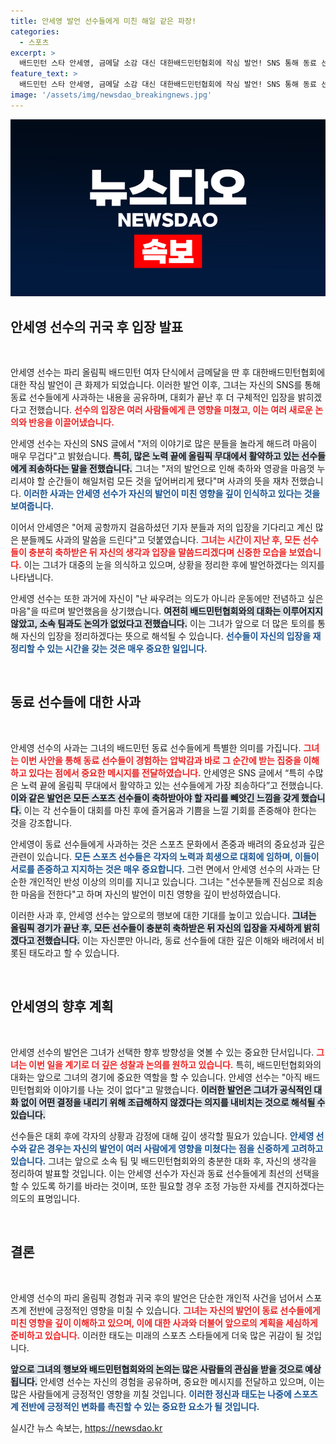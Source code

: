 ```yaml
---
title: 안세영 발언 선수들에게 미친 해일 같은 파장!
categories:
  - 스포츠
excerpt: >
  배드민턴 스타 안세영, 금메달 소감 대신 대한배드민턴협회에 작심 발언! SNS 통해 동료 선수들에게 사과하며 입장 발표 예고. 도대체 어떤 이야기들이 기다리고 있을까? 클릭해 확인하세요!
feature_text: >
  배드민턴 스타 안세영, 금메달 소감 대신 대한배드민턴협회에 작심 발언! SNS 통해 동료 선수들에게 사과하며 입장 발표 예고. 도대체 어떤 이야기들이 기다리고 있을까? 클릭해 확인하세요!
image: '/assets/img/newsdao_breakingnews.jpg'
---
```


<p><img src="/assets/img/newsdao_breakingnews.jpg" alt="firstkoreanews 속보" /></p>

<h2 data-ke-size="size26">안세영 선수의 귀국 후 입장 발표</h2>

<p data-ke-size="size16">&nbsp;</p>

<p>안세영 선수는 파리 올림픽 배드민턴 여자 단식에서 금메달을 딴 후 대한배드민턴협회에 대한 작심 발언이 큰 화제가 되었습니다. 이러한 발언 이후, 그녀는 자신의 SNS를 통해 동료 선수들에게 사과하는 내용을 공유하며, 대회가 끝난 후 더 구체적인 입장을 밝히겠다고 전했습니다. <b><span style="color: #ee2323;">선수의 입장은 여러 사람들에게 큰 영향을 미쳤고, 이는 여러 새로운 논의와 반응을 이끌어냈습니다.</span></b></p>

<p>안세영 선수는 자신의 SNS 글에서 "저의 이야기로 많은 분들을 놀라게 해드려 마음이 매우 무겁다"고 밝혔습니다. <b><span style="background-color: #21538527;">특히, 많은 노력 끝에 올림픽 무대에서 활약하고 있는 선수들에게 죄송하다는 말을 전했습니다.</span></b> 그녀는 "저의 발언으로 인해 축하와 영광을 마음껏 누리셔야 할 순간들이 해일처럼 모든 것을 덮어버리게 됐다"며 사과의 뜻을 재차 전했습니다. <b><span style="color: #1a5490;">이러한 사과는 안세영 선수가 자신의 발언이 미친 영향을 깊이 인식하고 있다는 것을 보여줍니다.</span></b></p>

<p>이어서 안세영은 "어제 공항까지 걸음하셨던 기자 분들과 저의 입장을 기다리고 계신 많은 분들께도 사과의 말씀을 드린다"고 덧붙였습니다. <b><span style="color: #ee2323;">그녀는 시간이 지난 후, 모든 선수들이 충분히 축하받은 뒤 자신의 생각과 입장을 말씀드리겠다며 신중한 모습을 보였습니다.</span></b> 이는 그녀가 대중의 눈을 의식하고 있으며, 상황을 정리한 후에 발언하겠다는 의지를 나타냅니다. </p>

<p>안세영 선수는 또한 과거에 자신이 "난 싸우려는 의도가 아니라 운동에만 전념하고 싶은 마음"을 따르며 발언했음을 상기했습니다. <b><span style="background-color: #21538527;">여전히 배드민턴협회와의 대화는 이루어지지 않았고, 소속 팀과도 논의가 없었다고 전했습니다.</span></b> 이는 그녀가 앞으로 더 많은 토의를 통해 자신의 입장을 정리하겠다는 뜻으로 해석될 수 있습니다. <b><span style="color: #1a5490;">선수들이 자신의 입장을 재정리할 수 있는 시간을 갖는 것은 매우 중요한 일입니다.</span></b></p>

<p data-ke-size="size16">&nbsp;</p>  

<h2 data-ke-size="size26">동료 선수들에 대한 사과</h2>

<p data-ke-size="size16">&nbsp;</p>

<p>안세영 선수의 사과는 그녀의 배드민턴 동료 선수들에게 특별한 의미를 가집니다. <b><span style="color: #ee2323;">그녀는 이번 사안을 통해 동료 선수들이 경험하는 압박감과 바로 그 순간에 받는 집중을 이해하고 있다는 점에서 중요한 메시지를 전달하였습니다.</span></b> 안세영은 SNS 글에서 “특히 수많은 노력 끝에 올림픽 무대에서 활약하고 있는 선수들에게 가장 죄송하다”고 전했습니다. <b><span style="background-color: #21538527;">이와 같은 발언은 모든 스포츠 선수들이 축하받아야 할 자리를 빼앗긴 느낌을 갖게 했습니다.</span></b> 이는 각 선수들이 대회를 마친 후에 즐거움과 기쁨을 느낄 기회를 존중해야 한다는 것을 강조합니다.</p>

<p>안세영이 동료 선수들에게 사과하는 것은 스포츠 문화에서 존중과 배려의 중요성과 깊은 관련이 있습니다. <b><span style="color: #1a5490;">모든 스포츠 선수들은 각자의 노력과 희생으로 대회에 임하며, 이들이 서로를 존중하고 지지하는 것은 매우 중요합니다.</span></b> 그런 면에서 안세영 선수의 사과는 단순한 개인적인 반성 이상의 의미를 지니고 있습니다. 그녀는 "선수분들께 진심으로 죄송한 마음을 전한다"고 하며 자신의 발언이 미친 영향을 깊이 반성하였습니다. </p>

<p>이러한 사과 후, 안세영 선수는 앞으로의 행보에 대한 기대를 높이고 있습니다. <b><span style="background-color: #21538527;">그녀는 올림픽 경기가 끝난 후, 모든 선수들이 충분히 축하받은 뒤 자신의 입장을 자세하게 밝히겠다고 전했습니다.</span></b> 이는 자신뿐만 아니라, 동료 선수들에 대한 깊은 이해와 배려에서 비롯된 태도라고 할 수 있습니다. </p>

<p data-ke-size="size16">&nbsp;</p>

<h2 data-ke-size="size26">안세영의 향후 계획</h2>

<p data-ke-size="size16">&nbsp;</p>

<p>안세영 선수의 발언은 그녀가 선택한 향후 방향성을 엿볼 수 있는 중요한 단서입니다. <b><span style="color: #ee2323;">그녀는 이번 일을 계기로 더 깊은 성찰과 논의를 원하고 있습니다.</span></b> 특히, 배드민턴협회와의 대화는 앞으로 그녀의 경기에 중요한 역할을 할 수 있습니다. 안세영 선수는 "아직 배드민턴협회와 이야기를 나눈 것이 없다"고 말했습니다. <b><span style="background-color: #21538527;">이러한 발언은 그녀가 공식적인 대화 없이 어떤 결정을 내리기 위해 조급해하지 않겠다는 의지를 내비치는 것으로 해석될 수 있습니다.</span></b></p>

<p>선수들은 대회 후에 각자의 상황과 감정에 대해 깊이 생각할 필요가 있습니다. <b><span style="color: #1a5490;">안세영 선수와 같은 경우는 자신의 발언이 여러 사람에게 영향을 미쳤다는 점을 신중하게 고려하고 있습니다.</span></b> 그녀는 앞으로 소속 팀 및 배드민턴협회와의 충분한 대화 후, 자신의 생각을 정리하여 발표할 것입니다. 이는 안세영 선수가 자신과 동료 선수들에게 최선의 선택을 할 수 있도록 하기를 바라는 것이며, 또한 필요할 경우 조정 가능한 자세를 견지하겠다는 의도의 표명입니다.</p>

<p data-ke-size="size16">&nbsp;</p>

<h2 data-ke-size="size26">결론</h2>

<p data-ke-size="size16">&nbsp;</p>

<p>안세영 선수의 파리 올림픽 경험과 귀국 후의 발언은 단순한 개인적 사건을 넘어서 스포츠계 전반에 긍정적인 영향을 미칠 수 있습니다. <b><span style="color: #ee2323;">그녀는 자신의 발언이 동료 선수들에게 미친 영향을 깊이 이해하고 있으며, 이에 대한 사과와 더불어 앞으로의 계획을 세심하게 준비하고 있습니다.</span></b> 이러한 태도는 미래의 스포츠 스타들에게 더욱 많은 귀감이 될 것입니다. </p>

<p><b><span style="background-color: #21538527;">앞으로 그녀의 행보와 배드민턴협회와의 논의는 많은 사람들의 관심을 받을 것으로 예상됩니다.</span></b> 안세영 선수는 자신의 경험을 공유하며, 중요한 메시지를 전달하고 있으며, 이는 많은 사람들에게 긍정적인 영향을 끼칠 것입니다. <b><span style="color: #1a5490;">이러한 정신과 태도는 나중에 스포츠계 전반에 긍정적인 변화를 촉진할 수 있는 중요한 요소가 될 것입니다.</span></b></p>
실시간 뉴스 속보는, <a href="https://newsdao.kr" rel="dofollow">https://newsdao.kr</a>


